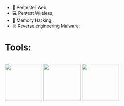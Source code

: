 - 🏴 Pentester Web;
- 💻 Pentest Wireless;
- 🔎 Memory Hacking;
- ☠️ Reverse engineering Malware;
  
<h1>Tools:</h1>

<div style="display: inline_block"><br>
<img align="center" height="120" width="120" src="https://cdn.jsdelivr.net/gh/devicons/devicon/icons/cplusplus/cplusplus-original.svg" /> <img align="center" height="120" width="120" src="https://cdn.jsdelivr.net/gh/devicons/devicon/icons/python/python-original.svg" /> <img align="center" height="120
<img align="center" height="120" width="120" src="https://cdn.jsdelivr.net/gh/devicons/devicon/icons/javascript/javascript-original.svg" />
  
</div>
